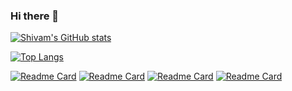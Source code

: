 ### Hi there 👋

[![Shivam's GitHub stats](https://github-readme-stats.vercel.app/api?username=sudoshivam&count_private=true&show_icons=true&theme=radical)](https://github.com/sudoshivam/github-readme-stats)

[![Top Langs](https://github-readme-stats.vercel.app/api/top-langs/?username=sudoshivam&langs_count=6&layout=compact&theme=radical)](https://github.com/sudoshivam/github-readme-stats)

[![Readme Card](https://github-readme-stats.vercel.app/api/pin/?username=sudoshivam&repo=pig-game&theme=radical)](https://github.com/sudoshivam/pig-game)
[![Readme Card](https://github-readme-stats.vercel.app/api/pin/?username=sudoshivam&repo=sudoshivam-portfolio&theme=radical)](https://github.com/sudoshivam/sudoshivam-portfolio)
[![Readme Card](https://github-readme-stats.vercel.app/api/pin/?username=sudoshivam&repo=vaccinefinder&theme=radical)](https://github.com/sudoshivam/vaccinefinder)
[![Readme Card](https://github-readme-stats.vercel.app/api/pin/?username=sudoshivam&repo=minimalist-photoblog&theme=radical)](https://github.com/sudoshivam/minimalist-photoblog)



<!--
**sudoshivam/sudoshivam** is a ✨ _special_ ✨ repository because its `README.md` (this file) appears on your GitHub profile.

Here are some ideas to get you started:

- 🔭 I’m currently working on ...
- 🌱 I’m currently learning ...
- 👯 I’m looking to collaborate on ...
- 🤔 I’m looking for help with ...
- 💬 Ask me about ...
- 📫 How to reach me: ...
- 😄 Pronouns: ...
- ⚡ Fun fact: ...
-->
